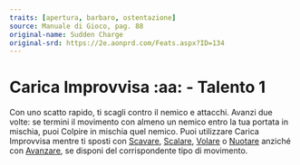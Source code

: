 ```yaml
---
traits: [apertura, barbaro, ostentazione]
source: Manuale di Gioco, pag. 88
original-name: Sudden Charge
original-srd: https://2e.aonprd.com/Feats.aspx?ID=134
---
```


# Carica Improvvisa :aa: - Talento 1

Con uno scatto rapido, ti scagli contro il nemico e attacchi. Avanzi due volte:
se termini il movimento con almeno un nemico entro la tua portata in mischia,
puoi Colpire in mischia quel nemico. Puoi utilizzare Carica Improvvisa mentre ti
sposti con [Scavare](/azioni/scavare), [Scalare](/azioni/scalare),
[Volare](/azioni/volare) o [Nuotare](/azioni/nuotare) anziché con
[Avanzare](/azioni/avanzare), se disponi del corrispondente tipo di movimento.
